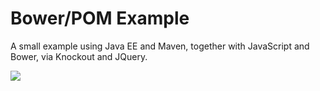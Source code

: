 # Bower/POM Example
<p>A small example using Java EE and Maven, together with JavaScript and Bower, via Knockout and JQuery.</p>
<img src="https://blogs.oracle.com/geertjan/resource/bower-pom-1.png"/>